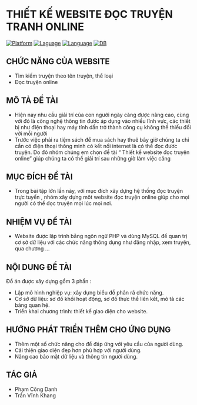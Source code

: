 # THIẾT KẾ WEBSITE ĐỌC TRUYỆN TRANH ONLINE
[![Platform](https://img.shields.io/badge/platform-PHP-blue
)](https://www.php.net/downloads.php)
[![Laguage](https://img.shields.io/badge/WEB-HTML-green
)](https://www.php.net/downloads.php)
[![Language](https://img.shields.io/badge/Style-CSS-red
)](https://developer.mozilla.org/vi/docs/Web/CSS)
[![DB](https://img.shields.io/badge/DB-MYSQL-information
)](https://www.mysql.com/)

<h2> CHỨC NĂNG CỦA WEBSITE </h2>

- Tìm kiếm truyện theo tên truyện, thể loại
- Đọc truyện online

<h2> MÔ TẢ ĐỀ TÀI </h2>

- Hiện nay nhu cầu giải trí của con người ngày càng được nâng cao, cùng với đó là công nghệ thông tin đươc áp dụng vào nhiều lĩnh vực, các thiết bị như điện thoại hay máy tính dần trở thành công cụ không thể thiếu đối với mỗi người
- Trước việc phải ra tiệm sách để mua sách hay thuê bây giờ chúng ta chỉ cần có điện thoại thông minh có kết nối internet là có thể đọc đươc truyện. Do đó nhóm chúng em chọn đề tài “ Thiết kế website đọc truyện online” giúp chúng ta có thể giải trí sau những giờ làm việc căng 
<h2> MỤC ĐÍCH ĐỀ TÀI</h2>

- Trong bài tập lớn lần này, với mục đích xây dựng hệ thống đọc truyện trực tuyến , nhóm xây dựng môt website đọc truyện online giúp cho mọi người có thể đọc truyện mọi lúc mọi nơi.

<h2> NHIỆM VỤ ĐỀ TÀI</h2>

- Website được lập trình bằng ngôn ngữ PHP và dùng MySQL để quan trị cơ sở dữ liệu với các chức năng thông dụng như đăng nhập, xem truyện, qua chương ...

<h2> NỘI DUNG ĐỀ TÀI</h2>

Đồ án được xây dựng gồm 3 phần :
- Lập mô hình nghiệp vụ: xây dựng biểu đồ phân rã chức năng.
- Cơ sở dữ liệu: sơ đồ khối hoạt động, sơ đồ thực thể liên kết, mô tả các bảng quan hệ.
- Triển khai chương trình: thiết kế giao diện cho website.

<h2> HƯỚNG PHÁT TRIỂN THÊM CHO ỨNG DỤNG</h2>

- Thêm một số chức năng cho để đáp ứng với yêu cầu của người dùng.
- Cải thiện giao diện đẹp hơn phù hợp với người dùng.
- Nâng cao bảo mật dữ liệu và thông tin người dùng. 

<h2> TÁC GIẢ</h2>

- Phạm Công Danh
- Trần Vĩnh Khang
